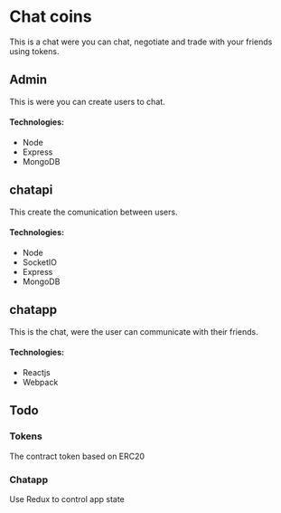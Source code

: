 # Chat coins

This is a chat were you can chat, negotiate and trade with your friends using tokens.

## Admin
This is were you can create users to chat.
#### Technologies:
* Node
* Express
* MongoDB

## chatapi
This create the comunication between users.
#### Technologies:
* Node
* SocketIO
* Express
* MongoDB


## chatapp
This is the chat, were the user can communicate with their friends.
#### Technologies:
* Reactjs
* Webpack

## Todo
### Tokens
The contract token based on ERC20
### Chatapp
Use Redux to control app state 
